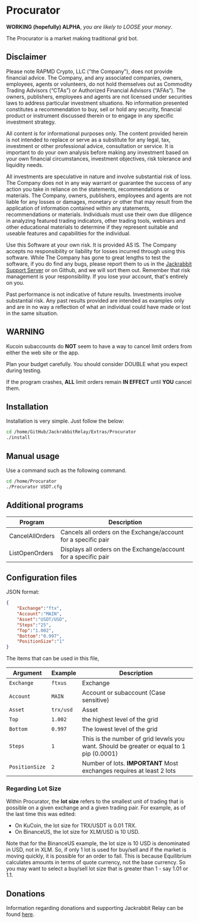 # Procurator

**WORKING (hopefully) ALPHA**, *you are likely to LOOSE your money*.

The Procurator is a market making traditional grid bot.

## Disclaimer

Please note RAPMD Crypto, LLC ("the Company"), does not provide financial
advice. The Company, and any associated companies, owners, employees,
agents or volunteers, do not hold  themselves out as Commodity Trading
Advisors (“CTAs”) or Authorized Financial Advisors  (“AFAs”). The owners,
publishers, employees and agents are not licensed under securities laws 
to address particular investment situations. No information presented
constitutes a  recommendation to buy, sell or hold any security,
financial product or instrument discussed  therein or to engage in any
specific investment strategy.

All content is for informational purposes only. The content provided
herein is not intended to replace or serve as a substitute for any
legal, tax, investment or other professional advice,  consultation or
service. It is important to do your own analysis before making any
investment  based on your own financial circumstances, investment
objectives, risk tolerance and liquidity needs.

All investments are speculative in nature and involve substantial risk of
loss. The Company does not in any way warrant or guarantee the success of
any action you take in reliance on the  statements, recommendations or
materials. The Company, owners, publishers, employees and  agents are not
liable for any losses or damages, monetary or other that may result from
the  application of information contained within any statements,
recommendations or materials.  Individuals must use their own due
diligence in analyzing featured trading indicators, other trading  tools,
webinars and other educational materials to determine if they represent
suitable and  useable features and capabilities for the individual.

Use this Software at your own risk. It is provided AS IS. The Company
accepts no responsibility or liability for losses incurred through using
this software. While The Company has gone to great lengths to test the
software, if you do find any bugs, please report them to us in the
[Jackrabbit Support Server](https://discord.gg/g93TpbV) or on Github, and
we will sort them out. Remember that risk management is your
responsibility. If you lose your account, that's entirely on you.

Past performance is not indicative of future results. Investments involve
substantial risk. Any past  results provided are intended as examples
only and are in no way a reflection of what an individual  could have
made or lost in the same situation.

## WARNING

Kucoin subaccounts do **NOT** seem to have a way to cancel limit orders
from either the web site or the app.

Plan your budget carefully. You should consider DOUBLE what you expect during testing.

If the program crashes, **ALL** limit orders remain **IN EFFECT** until
**YOU** cancel them.

## Installation

Installation is very simple. Just follow the below:

```bash
cd /home/GitHub/JackrabbitRelay/Extras/Procurator
./install
```

## Manual usage

Use a command such as the following command.

```bash
cd /home/Procurator
./Procurator USDT.cfg
```

## Additional programs

| Program | Description |
| --- | -------------------- |
| CancelAllOrders | Cancels all orders on the Exchange/account for a specific pair |
| ListOpenOrders | Displays all orders on the Exchange/account for a specific pair |

## Configuration files

JSON format:

```json
{
    "Exchange":"ftx",
    "Account":"MAIN",
    "Asset":"USDT/USD",
    "Steps":"25",
    "Top":"1.002",
    "Bottom":"0.997",
    "PositionSize":"1"
}
```

The items that can be used in this file,

| Argument | Example   | Description |
| --- | --------- | -------------------- |
| `Exchange` | `ftxus`   | Exchange             |
| `Account` | `MAIN`    | Account or subaccount (Case sensitive) |
| `Asset` | `trx/usd` | Asset |
| `Top` | `1.002` | the highest level of the grid |
| `Bottom` | `0.997` | The lowest level of the grid |
| `Steps` | `1`       | This is the number of grid levwls you want. Should be greater or equal to 1 pip (0.0001) |
| `PositionSize` | `2` | Number of lots. **IMPORTANT** Most exchanges requires at least 2 lots |

### Regarding Lot Size

Within Procurator, the **lot size** refers to the smallest unit of
trading that is possible on a given exchange and a given trading pair.
For example, as of the last time this was edited:

* On KuCoin, the lot size for TRX/USDT is 0.01 TRX.
* On BinanceUS, the lot size for XLM/USD is 10 USD.

Note that for the BinanceUS example, the lot size is 10 USD is
denominated in USD, not in XLM. So, if only 1 lot is used for buy/sell
and if the market is moving quickly, it is possible for an order to fail.
This is because Equilibrium calculates amounts in terms of quote
currency, not the base currency. So you may want to select a buy/sell lot
size that is greater than 1 - say 1.01 or 1.1.

## Donations

Information regarding donations and supporting Jackrabbit Relay can be
found [here](./Documentation/Donations.MD).

